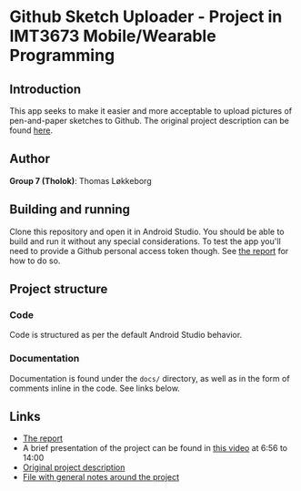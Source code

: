 # Github Sketch Uploader - Project in IMT3673 Mobile/Wearable Programming

## Introduction

This app seeks to make it easier and more acceptable to upload pictures of pen-and-paper sketches to Github. The original project description can be found [here](./docs/project_description.md).

## Author

**Group 7 (Tholok)**: Thomas Løkkeborg

## Building and running

Clone this repository and open it in Android Studio. You should be able to build and run it without any special considerations. To test the app you'll need to provide a Github personal access token though. See [the report](./docs/report.md) for how to do so.

## Project structure

### Code

Code is structured as per the default Android Studio behavior.

### Documentation

Documentation is found under the `docs/` directory, as well as in the form of comments inline in the code. See links below.

## Links

* [The report](./docs/report.md)
* A brief presentation of the project can be found in [this video](http://www.youtube.com/watch?v=Irr-BvYvUn0&t=6m56s) at 6:56 to 14:00
* [Original project description](./docs/project_description.md)
* [File with general notes around the project](./docs/general.md)

